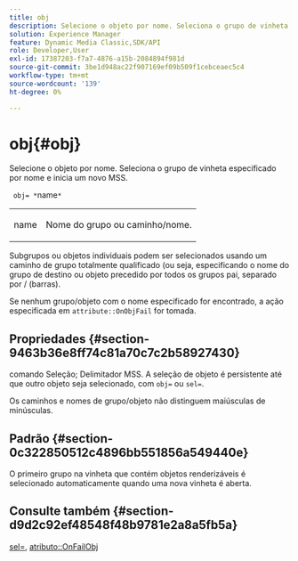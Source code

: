 ```yaml
---
title: obj
description: Selecione o objeto por nome. Seleciona o grupo de vinheta especificado por nome e inicia um novo MSS.
solution: Experience Manager
feature: Dynamic Media Classic,SDK/API
role: Developer,User
exl-id: 17387203-f7a7-4876-a15b-2084894f981d
source-git-commit: 3be1d948ac22f907169ef09b509f1cebceaec5c4
workflow-type: tm+mt
source-wordcount: '139'
ht-degree: 0%

---
```


# obj{#obj}

Selecione o objeto por nome. Seleciona o grupo de vinheta especificado por nome e inicia um novo MSS.

` obj= *`name`*`

<table id="simpletable_6E0DA6CBCDCF4CDDAFA5A4C38E0D5FC5"> 
 <tr class="strow"> 
  <td class="stentry"> <p> <span class="codeph"> <span class="varname"> name </span> </span> </p> </td> 
  <td class="stentry"> <p>Nome do grupo ou caminho/nome. </p> </td> 
 </tr> 
</table>

Subgrupos ou objetos individuais podem ser selecionados usando um caminho de grupo totalmente qualificado (ou seja, especificando o nome do grupo de destino ou objeto precedido por todos os grupos pai, separado por / (barras).

Se nenhum grupo/objeto com o nome especificado for encontrado, a ação especificada em `attribute::OnObjFail` for tomada.

## Propriedades {#section-9463b36e8ff74c81a70c7c2b58927430}

comando Seleção; Delimitador MSS. A seleção de objeto é persistente até que outro objeto seja selecionado, com `obj=` ou `sel=`.

Os caminhos e nomes de grupo/objeto não distinguem maiúsculas de minúsculas.

## Padrão {#section-0c322850512c4896bb551856a549440e}

O primeiro grupo na vinheta que contém objetos renderizáveis é selecionado automaticamente quando uma nova vinheta é aberta.

## Consulte também {#section-d9d2c92ef48548f48b9781e2a8a5fb5a}

[sel=](../../../../../ir-api/http-protocol/image-rendering-api-ref/c-ir-http-protocol-ref/c-ir-http-protocol-command-reference/r-ir-sel.md#reference-01322c58d414481385c29fcdd27a090b), [atributo::OnFailObj](../../../../../ir-api/material-cat/image-rendering-api-ref/c-ir-material-catalog/c-ir-attributes-reference/r-ir-onfailobj.md#reference-4c6ba90418e84da5831f8573bbbf2c8d)
